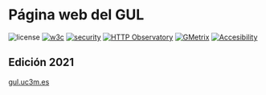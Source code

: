 # Página web del GUL

![license](https://img.shields.io/github/license/guluc3m/webpage?style=flat-square)
[![w3c](https://img.shields.io/w3c-validation/html?style=flat-square&targetUrl=https%3A%2F%2Fgul.uc3m.es)](https://validator.nu/?doc=https%3A%2F%2Fgul.uc3m.es)
[![security](https://img.shields.io/security-headers?style=flat-square&url=https%3A%2F%2Fgul.es)](https://securityheaders.com/?q=gul.es&followRedirects=on)
[![HTTP Observatory](https://img.shields.io/mozilla-observatory/grade-score/gul.uc3m.es?style=flat-square)](https://observatory.mozilla.org/analyze/gul.es)
[![GMetrix](https://img.shields.io/badge/GTMetrix-A-success?style=flat-square)](https://gtmetrix.com/reports/gul.uc3m.es/aaHMxJlp/)
[![Accesibility](https://img.shields.io/badge/Accesibility-96%2F100-success?style=flat-square)](https://accessibilitytest.org/results/jcXSArFcPY7V)

## Edición 2021

[gul.uc3m.es](https://gul.uc3m.es)
